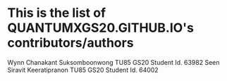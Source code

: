 # This is the list of QUANTUMXGS20.GITHUB.IO's  contributors/authors

Wynn Chanakant Suksomboonwong TU85 GS20 Student Id. 63982
Seen Siravit Keeratipranon TU85 GS20 Student Id. 64002

